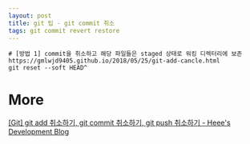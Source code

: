 ```yaml
---
layout: post
title: git 팁 - git commit 취소
tags: git commit revert restore
---
```


```
# [방법 1] commit을 취소하고 해당 파일들은 staged 상태로 워킹 디렉터리에 보존
https://gmlwjd9405.github.io/2018/05/25/git-add-cancle.html
git reset --soft HEAD^
```

# More
[[Git] git add 취소하기, git commit 취소하기, git push 취소하기 - Heee's Development Blog](https://gmlwjd9405.github.io/2018/05/25/git-add-cancle.html)
